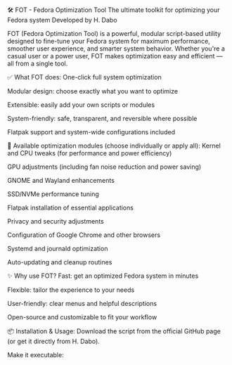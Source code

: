 🛠️ FOT - Fedora Optimization Tool
The ultimate toolkit for optimizing your Fedora system
Developed by H. Dabo

FOT (Fedora Optimization Tool) is a powerful, modular script-based utility designed to fine-tune your Fedora system for maximum performance, smoother user experience, and smarter system behavior. Whether you're a casual user or a power user, FOT makes optimization easy and efficient — all from a single tool.

✅ What FOT does:
One-click full system optimization

Modular design: choose exactly what you want to optimize

Extensible: easily add your own scripts or modules

System-friendly: safe, transparent, and reversible where possible

Flatpak support and system-wide configurations included

🔧 Available optimization modules (choose individually or apply all):
Kernel and CPU tweaks (for performance and power efficiency)

GPU adjustments (including fan noise reduction and power saving)

GNOME and Wayland enhancements

SSD/NVMe performance tuning

Flatpak installation of essential applications

Privacy and security adjustments

Configuration of Google Chrome and other browsers

Systemd and journald optimization

Auto-updating and cleanup routines

✨ Why use FOT?
Fast: get an optimized Fedora system in minutes

Flexible: tailor the experience to your needs

User-friendly: clear menus and helpful descriptions

Open-source and customizable to fit your workflow

📦 Installation & Usage:
Download the script from the official GitHub page (or get it directly from H. Dabo).

Make it executable:
